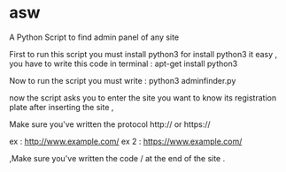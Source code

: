 # asw
A Python Script to find admin panel of any site

First to run this script you must install python3 for install python3 it easy , you have to write this code in terminal : apt-get install python3

Now to run the script you must write : python3 adminfinder.py

now the script asks you to enter the site you want to know its registration plate after inserting the site ,

Make sure you've written the protocol http:// or https://

ex : http://www.example.com/ ex 2 : https://www.example.com/

,Make sure you've written the code / at the end of the site .
